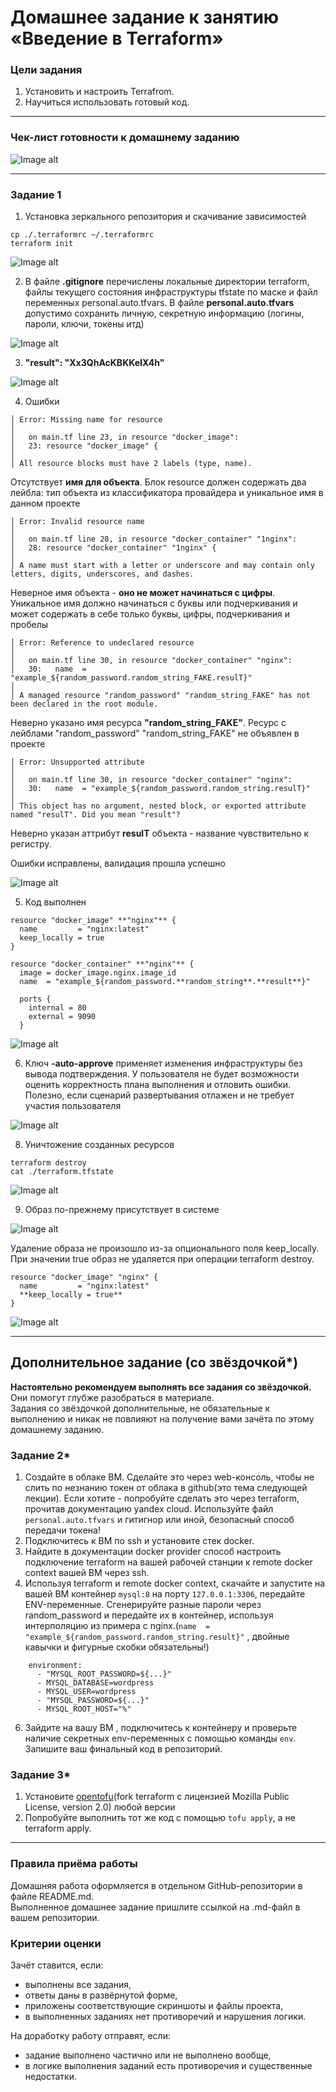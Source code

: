 # Домашнее задание к занятию «Введение в Terraform»

### Цели задания

1. Установить и настроить Terrafrom.
2. Научиться использовать готовый код.

------

### Чек-лист готовности к домашнему заданию

![Image alt](https://github.com/littlelucidlynx/ter-homeworks/blob/main/01/Screen/Image000.png)

------

### Задание 1

1. Установка зеркального репозитория и скачивание зависимостей

```
cp ./.terraformrc ~/.terraformrc
terraform init
```

![Image alt](https://github.com/littlelucidlynx/ter-homeworks/blob/main/01/Screen/Image001.png)

2. В файле **.gitignore** перечислены локальные директории terraform, файлы текущего состояния инфраструктуры tfstate по маске и файл переменных personal.auto.tfvars.
В файле **personal.auto.tfvars** допустимо сохранить личную, секретную информацию (логины, пароли, ключи, токены итд)

![Image alt](https://github.com/littlelucidlynx/ter-homeworks/blob/main/01/Screen/Image002.png)

3. **"result": "Xx3QhAcKBKKeIX4h"**

![Image alt](https://github.com/littlelucidlynx/ter-homeworks/blob/main/01/Screen/Image003.png)

4. Ошибки

```
│ Error: Missing name for resource
│ 
│   on main.tf line 23, in resource "docker_image":
│   23: resource "docker_image" {
│ 
│ All resource blocks must have 2 labels (type, name).
```

Отсутствует **имя для объекта**. Блок resource должен содержать два лейбла: тип объекта из классификатора провайдера и уникальное имя в данном проекте

```
│ Error: Invalid resource name
│ 
│   on main.tf line 28, in resource "docker_container" "1nginx":
│   28: resource "docker_container" "1nginx" {
│ 
│ A name must start with a letter or underscore and may contain only letters, digits, underscores, and dashes.
```

Неверное имя объекта - **оно не может начинаться с цифры**. Уникальное имя должно начинаться с буквы или подчеркивания и может содержать в себе только буквы, цифры, подчеркивания и пробелы

```
│ Error: Reference to undeclared resource
│ 
│   on main.tf line 30, in resource "docker_container" "nginx":
│   30:   name  = "example_${random_password.random_string_FAKE.resulT}"
│ 
│ A managed resource "random_password" "random_string_FAKE" has not been declared in the root module.
```
Неверно указано имя ресурса **"random_string_FAKE"**. Ресурс с лейблами "random_password" "random_string_FAKE" не объявлен в проекте

```
│ Error: Unsupported attribute
│ 
│   on main.tf line 30, in resource "docker_container" "nginx":
│   30:   name  = "example_${random_password.random_string.resulT}"
│ 
│ This object has no argument, nested block, or exported attribute named "resulT". Did you mean "result"?
```
Неверно указан аттрибут **resulT** объекта - название чувствительно к регистру.

Ошибки исправлены, валидация прошла успешно

![Image alt](https://github.com/littlelucidlynx/ter-homeworks/blob/main/01/Screen/Image004.png)

5. Код выполнен

```
resource "docker_image" **"nginx"** {
  name         = "nginx:latest"
  keep_locally = true
}

resource "docker_container" **"nginx"** {
  image = docker_image.nginx.image_id
  name  = "example_${random_password.**random_string**.**result**}"

  ports {
    internal = 80
    external = 9090
  }
```
![Image alt](https://github.com/littlelucidlynx/ter-homeworks/blob/main/01/Screen/Image005.png)

6. Ключ **-auto-approve** применяет изменения инфраструктуры без вывода подтверждения. У пользователя не будет возможности оценить корректность плана выполнения и отловить ошибки. Полезно, если сценарий развертывания отлажен и не требует участия пользователя

![Image alt](https://github.com/littlelucidlynx/ter-homeworks/blob/main/01/Screen/Image006.png)

8. Уничтожение созданных ресурсов

```
terraform destroy
cat ./terraform.tfstate
```
![Image alt](https://github.com/littlelucidlynx/ter-homeworks/blob/main/01/Screen/Image007png)

9. Образ по-прежнему присутствует в системе

![Image alt](https://github.com/littlelucidlynx/ter-homeworks/blob/main/01/Screen/Image008png)

Удаление образа не произошло из-за опционального поля keep_locally. При значении true образ не удаляется при операции terraform destroy.

```
resource "docker_image" "nginx" {
  name         = "nginx:latest"
  **keep_locally = true**
}
```

![Image alt](https://github.com/littlelucidlynx/ter-homeworks/blob/main/01/Screen/Image009.png)

------

## Дополнительное задание (со звёздочкой*)

**Настоятельно рекомендуем выполнять все задания со звёздочкой.** Они помогут глубже разобраться в материале.   
Задания со звёздочкой дополнительные, не обязательные к выполнению и никак не повлияют на получение вами зачёта по этому домашнему заданию. 

### Задание 2*

1. Создайте в облаке ВМ. Сделайте это через web-консоль, чтобы не слить по незнанию токен от облака в github(это тема следующей лекции). Если хотите - попробуйте сделать это через terraform, прочитав документацию yandex cloud. Используйте файл ```personal.auto.tfvars``` и гитигнор или иной, безопасный способ передачи токена!
2. Подключитесь к ВМ по ssh и установите стек docker.
3. Найдите в документации docker provider способ настроить подключение terraform на вашей рабочей станции к remote docker context вашей ВМ через ssh.
4. Используя terraform и  remote docker context, скачайте и запустите на вашей ВМ контейнер ```mysql:8``` на порту ```127.0.0.1:3306```, передайте ENV-переменные. Сгенерируйте разные пароли через random_password и передайте их в контейнер, используя интерполяцию из примера с nginx.(```name  = "example_${random_password.random_string.result}"```  , двойные кавычки и фигурные скобки обязательны!) 
```
    environment:
      - "MYSQL_ROOT_PASSWORD=${...}"
      - MYSQL_DATABASE=wordpress
      - MYSQL_USER=wordpress
      - "MYSQL_PASSWORD=${...}"
      - MYSQL_ROOT_HOST="%"
```

6. Зайдите на вашу ВМ , подключитесь к контейнеру и проверьте наличие секретных env-переменных с помощью команды ```env```. Запишите ваш финальный код в репозиторий.

### Задание 3*
1. Установите [opentofu](https://opentofu.org/)(fork terraform с лицензией Mozilla Public License, version 2.0) любой версии
2. Попробуйте выполнить тот же код с помощью ```tofu apply```, а не terraform apply.
------

### Правила приёма работы

Домашняя работа оформляется в отдельном GitHub-репозитории в файле README.md.   
Выполненное домашнее задание пришлите ссылкой на .md-файл в вашем репозитории.

### Критерии оценки

Зачёт ставится, если:

* выполнены все задания,
* ответы даны в развёрнутой форме,
* приложены соответствующие скриншоты и файлы проекта,
* в выполненных заданиях нет противоречий и нарушения логики.

На доработку работу отправят, если:

* задание выполнено частично или не выполнено вообще,
* в логике выполнения заданий есть противоречия и существенные недостатки. 

